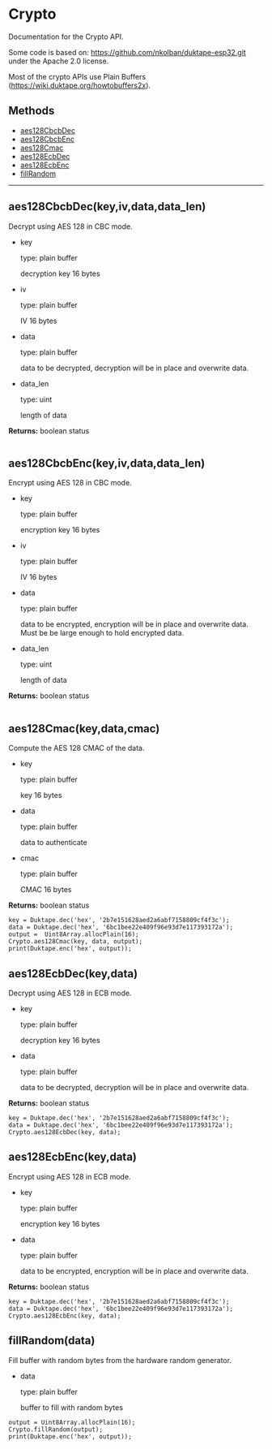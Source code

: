 # Crypto

Documentation for the Crypto API.

Some code is based on: https://github.com/nkolban/duktape-esp32.git
under the Apache 2.0 license.

Most of the crypto APIs use Plain Buffers (https://wiki.duktape.org/howtobuffers2x).

## Methods

- [aes128CbcbDec](#aes128cbcbdeckeyivdatadata_len)
- [aes128CbcbEnc](#aes128cbcbenckeyivdatadata_len)
- [aes128Cmac](#aes128cmackeydatacmac)
- [aes128EcbDec](#aes128ecbdeckeydata)
- [aes128EcbEnc](#aes128ecbenckeydata)
- [fillRandom](#fillrandomdata)

---

## aes128CbcbDec(key,iv,data,data_len)

Decrypt using AES 128 in CBC mode.

- key

  type: plain buffer

  decryption key 16 bytes

- iv

  type: plain buffer

  IV 16 bytes

- data

  type: plain buffer

  data to be decrypted, decryption will be in place and overwrite data.

- data_len

  type: uint

  length of data

**Returns:** boolean status

```

```

## aes128CbcbEnc(key,iv,data,data_len)

Encrypt using AES 128 in CBC mode.

- key

  type: plain buffer

  encryption key 16 bytes

- iv

  type: plain buffer

  IV 16 bytes

- data

  type: plain buffer

  data to be encrypted, encryption will be in place and overwrite data. Must be be large enough to hold encrypted data.

- data_len

  type: uint

  length of data

**Returns:** boolean status

```

```

## aes128Cmac(key,data,cmac)

Compute the AES 128 CMAC of the data.

- key

  type: plain buffer

  key 16 bytes

- data

  type: plain buffer

  data to authenticate

- cmac

  type: plain buffer

  CMAC 16 bytes

**Returns:** boolean status

```
key = Duktape.dec('hex', '2b7e151628aed2a6abf7158809cf4f3c');
data = Duktape.dec('hex', '6bc1bee22e409f96e93d7e117393172a');
output =  Uint8Array.allocPlain(16);
Crypto.aes128Cmac(key, data, output);
print(Duktape.enc('hex', output));

```

## aes128EcbDec(key,data)

Decrypt using AES 128 in ECB mode.

- key

  type: plain buffer

  decryption key 16 bytes

- data

  type: plain buffer

  data to be decrypted, decryption will be in place and overwrite data.

**Returns:** boolean status

```
key = Duktape.dec('hex', '2b7e151628aed2a6abf7158809cf4f3c');
data = Duktape.dec('hex', '6bc1bee22e409f96e93d7e117393172a');
Crypto.aes128EcbDec(key, data);

```

## aes128EcbEnc(key,data)

Encrypt using AES 128 in ECB mode.

- key

  type: plain buffer

  encryption key 16 bytes

- data

  type: plain buffer

  data to be encrypted, encryption will be in place and overwrite data.

**Returns:** boolean status

```
key = Duktape.dec('hex', '2b7e151628aed2a6abf7158809cf4f3c');
data = Duktape.dec('hex', '6bc1bee22e409f96e93d7e117393172a');
Crypto.aes128EcbEnc(key, data);

```

## fillRandom(data)

Fill buffer with random bytes from the hardware random generator.

- data

  type: plain buffer

  buffer to fill with random bytes

```
output = Uint8Array.allocPlain(16);
Crypto.fillRandom(output);
print(Duktape.enc('hex', output));

```


